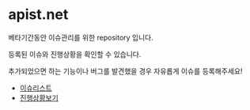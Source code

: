 # apist.net

베타기간동안 이슈관리를 위한 repository 입니다.

등록된 이슈와 진행상황을 확인할 수 있습니다.

추가되었으면 하는 기능이나 버그를 발견했을 경우 자유롭게 이슈를 등록해주세요!

- [이슈리스트](https://github.com/subicura/apist/issues)
- [진행상황보기](https://waffle.io/subicura/apist)
